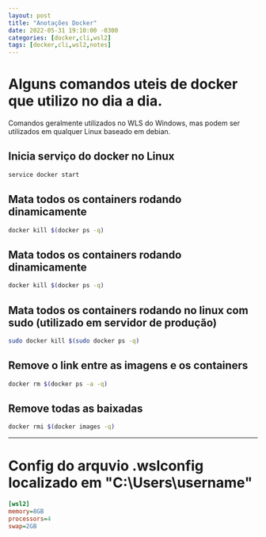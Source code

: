 ```yaml
---
layout: post
title: "Anotações Docker"
date: 2022-05-31 19:10:00 -0300
categories: [docker,cli,wsl2]
tags: [docker,cli,wsl2,notes]
---
```


# Alguns comandos uteis de docker que utilizo no dia a dia.
Comandos geralmente utilizados no WLS do Windows, mas podem ser utilizados em qualquer Linux baseado em debian.

## Inicia serviço do docker no Linux
```bash
service docker start
```

## Mata todos os containers rodando dinamicamente
```bash
docker kill $(docker ps -q)
```

## Mata todos os containers rodando dinamicamente
```bash
docker kill $(docker ps -q)
```

## Mata todos os containers rodando no linux com sudo (utilizado em servidor de produção)
```bash
sudo docker kill $(sudo docker ps -q)
```

## Remove o link entre as imagens e os containers
```bash
docker rm $(docker ps -a -q)
```

## Remove todas as baixadas
```bash
docker rmi $(docker images -q)
```
---
# Config do arquvio .wslconfig localizado em "C:\Users\username"
```ini
[wsl2]
memory=8GB
processors=4
swap=2GB
```
